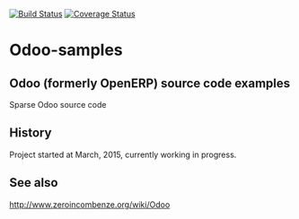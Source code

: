 [![Build Status](https://travis-ci.org/OCA/maintainers-tools.svg?branch=master)](https://travis-ci.org/OCA/maintainers-tools)
[![Coverage Status](https://img.shields.io/coveralls/OCA/maintainers-tools.svg)](https://coveralls.io/r/OCA/maintainers-tools?branch=master)


Odoo-samples
============

Odoo (formerly OpenERP) source code examples
--------------------------------------------

Sparse Odoo source code



History
-------

Project started at March, 2015, currently working in progress.


See also
--------

http://www.zeroincombenze.org/wiki/Odoo

